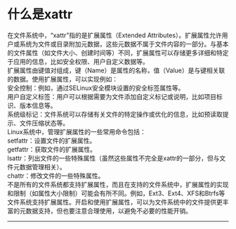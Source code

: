 # 什么是xattr

在文件系统中，“xattr”指的是扩展属性（Extended Attributes）。扩展属性允许用户或系统为文件或目录附加元数据，这些元数据不属于文件内容的一部分。与基本的文件属性（如文件大小、创建时间等）不同，扩展属性可以存储更多详细和特定于应用的信息，比如安全权限、用户自定义数据等。<br />扩展属性由键值对组成，键（Name）是属性的名称，值（Value）是与键相关联的数据。使用扩展属性，可以实现例如：<br />安全控制：例如，通过SELinux安全模块设置的安全标签属性等。<br />用户自定义标签：用户可以根据需要为文件添加自定义标记或说明，比如项目标识、版本信息等。<br />系统级标记：文件系统可以存储有关文件的特定操作或优化的信息，比如预读取提示、文件压缩状态等。<br />Linux系统中，管理扩展属性的一些常用命令包括：<br />setfattr：设置文件的扩展属性。<br />getfattr：获取文件的扩展属性。<br />lsattr：列出文件的一些特殊属性（虽然这些属性不完全是xattr的一部分，但与文件元数据管理相关）。<br />chattr：修改文件的一些特殊属性。<br />不是所有的文件系统都支持扩展属性，而且在支持的文件系统中，扩展属性的实现和限制（如属性大小限制）可能会有所不同。例如，Ext3、Ext4、XFS和Btrfs等文件系统支持扩展属性。开启和使用扩展属性，可以为文件系统中的文件提供更丰富的元数据支持，但也要注意合理使用，以避免不必要的性能开销。

---

